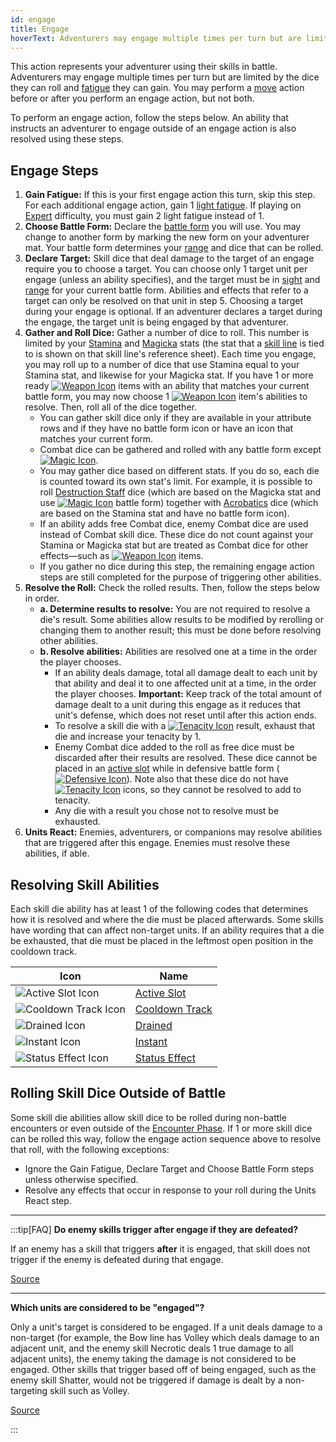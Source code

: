 ```yaml
---
id: engage
title: Engage
hoverText: Adventurers may engage multiple times per turn but are limited by the dice they can roll and [fatigue](/docs/glossary/fatigue) they can gain. You may perform a [move](/docs/battles/adventurer-turn/move) action before or after you perform an engage action, but not both.
---
```


This action represents your adventurer using their skills in battle. Adventurers may engage multiple times per turn but are limited by the dice they can roll and [fatigue](/docs/glossary/fatigue) they can gain. You may perform a [move](/docs/battles/adventurer-turn/move) action before or after you perform an engage action, but not both.

To perform an engage action, follow the steps below. An ability that instructs an adventurer to engage outside of an engage action is also resolved using these steps.

## Engage Steps

1. **Gain Fatigue:** If this is your first engage action this turn, skip this step. For each additional engage action, gain 1 [light fatigue](/docs/glossary/fatigue). If playing on [Expert](/docs/campaign/difficulty-levels/expert) difficulty, you must gain 2 light fatigue instead of 1.
2. **Choose Battle Form:** Declare the [battle form](/docs/battles/battle-forms/) you will use. You may change to another form by marking the new form on your adventurer mat. Your battle form determines your [range](/docs/glossary/range) and dice that can be rolled.
3. **Declare Target:** Skill dice that deal damage to the target of an engage require you to choose a target. You can choose only 1 target unit per engage (unless an ability specifies), and the target must be in [sight](/docs/glossary/sight) and [range](/docs/glossary/range) for your current battle form. Abilities and effects that refer to a target can only be resolved on that unit in step 5. Choosing a target during your engage is optional. If an adventurer declares a target during the engage, the target unit is being engaged by that adventurer.
4. **Gather and Roll Dice:** Gather a number of dice to roll. This number is limited by your [Stamina](/docs/adventurer/stats/stamina) and [Magicka](/docs/adventurer/stats/magicka) stats (the stat that a [skill line](/docs/adventurer/skill-lines/) is tied to is shown on that skill line's reference sheet). Each time you engage, you may roll up to a number of dice that use Stamina equal to your Stamina stat, and likewise for your Magicka stat. If you have 1 or more ready [<img src="/icons/weapon.svg" alt="Weapon Icon" class="icon-svg" />](/docs/adventurer/items/types/weapon) items with an ability that matches your current battle form, you may now choose 1 [<img src="/icons/weapon.svg" alt="Weapon Icon" class="icon-svg" />](/docs/adventurer/items/types/weapon) item's abilities to resolve. Then, roll all of the dice together.
   - You can gather skill dice only if they are available in your attribute rows and if they have no battle form icon or have an icon that matches your current form.
   - Combat dice can be gathered and rolled with any battle form except [<img src="/icons/magic.svg" alt="Magic Icon" class="icon-svg" />](/docs/battles/battle-forms/magic).
   - You may gather dice based on different stats. If you do so, each die is counted toward its own stat's limit. For example, it is possible to roll [Destruction Staff](/docs/adventurer/skill-lines/mage/destruction-staff) dice (which are based on the Magicka stat and use [<img src="/icons/magic.svg" alt="Magic Icon" class="icon-svg" />](/docs/battles/battle-forms/magic) battle form) together with [Acrobatics](/docs/adventurer/skill-lines/thief/acrobatics) dice (which are based on the Stamina stat and have no battle form icon).
   - If an ability adds free Combat dice, enemy Combat dice are used instead of Combat skill dice. These dice do not count against your Stamina or Magicka stat but are treated as Combat dice for other effects—such as [<img src="/icons/weapon.svg" alt="Weapon Icon" class="icon-svg" />](/docs/adventurer/items/types/weapon) items.
   - If you gather no dice during this step, the remaining engage action steps are still completed for the purpose of triggering other abilities.
5. **Resolve the Roll:** Check the rolled results. Then, follow the steps below in order.
   - **a. Determine results to resolve:** You are not required to resolve a die's result. Some abilities allow results to be modified by rerolling or changing them to another result; this must be done before resolving other abilities.
   - **b. Resolve abilities:** Abilities are resolved one at a time in the order the player chooses.
     - If an ability deals damage, total all damage dealt to each unit by that ability and deal it to one affected unit at a time, in the order the player chooses. **Important:** Keep track of the total amount of damage dealt to a unit during this engage as it reduces that unit's defense, which does not reset until after this action ends.
     - To resolve a skill die with a [<img src="/icons/tenacity.svg" alt="Tenacity Icon" class="icon-svg"/>](/docs/glossary/tenacity) result, exhaust that die and increase your tenacity by 1.
     - Enemy Combat dice added to the roll as free dice must be discarded after their results are resolved. These dice cannot be placed in an [active slot](/docs/glossary/active-slot) while in defensive battle form ([<img src="/icons/defensive.svg" alt="Defensive Icon" class="icon-svg" />](/docs/battles/battle-forms/defensive)). Note also that these dice do not have [<img src="/icons/tenacity.svg" alt="Tenacity Icon" class="icon-svg"/>](/docs/glossary/tenacity) icons, so they cannot be resolved to add to tenacity.
     - Any die with a result you chose not to resolve must be exhausted.
6. **Units React:** Enemies, adventurers, or companions may resolve abilities that are triggered after this engage. Enemies must resolve these abilities, if able.

## Resolving Skill Abilities

Each skill die ability has at least 1 of the following codes that determines how it is resolved and where the die must be placed afterwards. Some skills have wording that can affect non-target units. If an ability requires that a die be exhausted, that die must be placed in the leftmost open position in the cooldown track.

| Icon                                                              | Name                                            |
| ----------------------------------------------------------------- | ----------------------------------------------- |
| <img src="/icons/active-slot.svg" alt="Active Slot Icon" />       | [Active Slot](/docs/glossary/active-slot)       |
| <img src="/icons/cooldown-track.svg" alt="Cooldown Track Icon" /> | [Cooldown Track](/docs/glossary/cooldown-track) |
| <img src="/icons/drained.svg" alt="Drained Icon" />               | [Drained](/docs/glossary/drained)               |
| <img src="/icons/instant.svg" alt="Instant Icon" />               | [Instant](/docs/glossary/instant)               |
| <img src="/icons/status-effect.svg" alt="Status Effect Icon" />   | [Status Effect](/docs/glossary/status-effect)   |

## Rolling Skill Dice Outside of Battle

Some skill die abilities allow skill dice to be rolled during non-battle encounters or even outside of the [Encounter Phase](/docs/campaign/day/encounter-phase). If 1 or more skill dice can be rolled this way, follow the engage action sequence above to resolve that roll, with the following exceptions:

- Ignore the Gain Fatigue, Declare Target and Choose Battle Form steps unless otherwise specified.
- Resolve any effects that occur in response to your roll during the Units React step.

---

:::tip[FAQ]
**Do enemy skills trigger after engage if they are defeated?**

If an enemy has a skill that triggers **after** it is engaged, that skill does not trigger if the enemy is defeated during that engage.

<a href="https://support.chiptheorygames.com/support/solutions/articles/33000291973" target="_blank">Source</a>

---

**Which units are considered to be "engaged"?**

Only a unit's target is considered to be engaged. If a unit deals damage to a non-target (for example, the Bow line has Volley which deals damage to an adjacent unit, and the enemy skill Necrotic deals 1 true damage to all adjacent units), the enemy taking the damage is not considered to be engaged. Other skills that trigger based off of being engaged, such as the enemy skill Shatter, would not be triggered if damage is dealt by a non-targeting skill such as Volley.

<a href="https://support.chiptheorygames.com/support/solutions/articles/33000292499" target="_blank">Source</a>

:::
